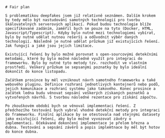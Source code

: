     # Fair plan

    S problematikou deepfakes jsem již relativně seznámen. Dalším krokem by tedy mělo být nastudování samotných technologií pro tvorbu škálovatelných serverových aplikací. Pokud budou technologie blíže specifikované zadáním, zaměřil bych se pouze na tyto (Docker, HTML, Javascript/Typescript). Kdyby bylo nutné mezi technologiemi vybírat, bylo by nutné udělat nutnou rešerši a odůvodnit výběr daných technologií. Následně je nutné udělat průzkum již existujících řešení. Jak fungují a jaké jsou jejich limitace.
    
    Existující řešení by bylo možné porovnat s open-sourcovými detekčními metodami, které by bylo možné následně využít pro integraci do frameworku. Bylo by nutné tyto metody tzv. rozchodit ve vlastním prostředí. Veškerý průzkum se sepsanými poznatky by bylo ideální dokončit do konce listopadu.

    Začátkem prosince by měl vzniknout návrh samotného frameworku a také webového pluginu. Definice rozhraní jednotlivých kontejnerů nebo podů, jejich komunikace a rozhraní systému jako takového. Konec prosince a začátek ledna budu věnovat sepsání veškerých získaných poznatků a vytvořených návrhů. S tvorbou následné rezentace pro získání zápočtu.

    Po zkouškovém období bych se věnoval implementaci řešení. Z předchozího testování bych vybral vhodné detekční metody pro integraci do frameworku. Finální aplikace by se otestovala nad stejnými datasety jako existující řešení, aby bylo možné vyvozovat závěry o implementaci. Očekávané dokončení implementace je přelom března a dubna. Testování a sepsání závěrů a popis implemtnace by měl být hotov do konce dubna.